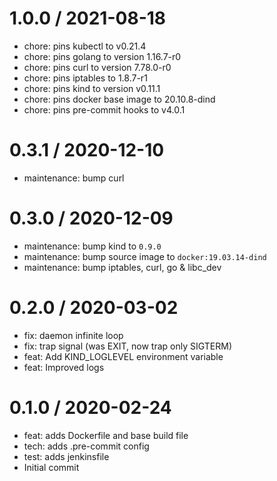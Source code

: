 
1.0.0 / 2021-08-18
==================

  * chore: pins kubectl to v0.21.4
  * chore: pins golang to version 1.16.7-r0
  * chore: pins curl to version 7.78.0-r0
  * chore: pins iptables to 1.8.7-r1
  * chore: pins kind to version v0.11.1
  * chore: pins docker base image to 20.10.8-dind
  * chore: pins pre-commit hooks to v4.0.1

0.3.1 / 2020-12-10
==================

  * maintenance: bump curl

0.3.0 / 2020-12-09
==================

  * maintenance: bump kind to `0.9.0`
  * maintenance: bump source image to `docker:19.03.14-dind`
  * maintenance: bump iptables, curl, go & libc\_dev

0.2.0 / 2020-03-02
==================

  * fix: daemon infinite loop
  * fix: trap signal (was EXIT, now trap only SIGTERM)
  * feat: Add KIND\_LOGLEVEL environment variable
  * feat: Improved logs

0.1.0 / 2020-02-24
==================

  * feat: adds Dockerfile and base build file
  * tech: adds .pre-commit config
  * test: adds jenkinsfile
  * Initial commit
